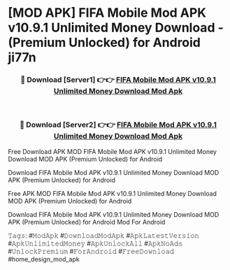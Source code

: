 # [MOD APK] FIFA Mobile Mod APK v10.9.1 Unlimited Money Download - (Premium Unlocked) for Android ji77n



<div align="center">
<h3>🔴 Download [Server1] 👉👉 <a href="https://momento.my/?title=FIFA_Mobile_Mod_APK_v10.9.1_Unlimited_Money_Download">FIFA Mobile Mod APK v10.9.1 Unlimited Money Download Mod Apk</a></h3><br>

<h3>🔴 Download [Server2] 👉👉 <a href="https://momento.my/?title=FIFA_Mobile_Mod_APK_v10.9.1_Unlimited_Money_Download">FIFA Mobile Mod APK v10.9.1 Unlimited Money Download Mod Apk</a></h3>
</div>



Free Download APK MOD FIFA Mobile Mod APK v10.9.1 Unlimited Money Download MOD APK (Premium Unlocked) for Android

Download FIFA Mobile Mod APK v10.9.1 Unlimited Money Download MOD APK (Premium Unlocked) for Android

Free APK MOD FIFA Mobile Mod APK v10.9.1 Unlimited Money Download MOD APK (Premium Unlocked) for Android

Download FIFA Mobile Mod APK v10.9.1 Unlimited Money Download MOD APK (Premium Unlocked) for Android Mod For Android

𝚃𝚊𝚐𝚜: #𝙼𝚘𝚍𝙰𝚙𝚔 #𝙳𝚘𝚠𝚗𝚕𝚘𝚊𝚍𝙼𝚘𝚍𝙰𝚙𝚔 #𝙰𝚙𝚔𝙻𝚊𝚝𝚎𝚜𝚝𝚅𝚎𝚛𝚜𝚒𝚘𝚗 #𝙰𝚙𝚔𝚄𝚗𝚕𝚒𝚖𝚒𝚝𝚎𝚍𝙼𝚘𝚗𝚎𝚢 #𝙰𝚙𝚔𝚄𝚗𝚕𝚘𝚌𝚔𝙰𝚕𝚕 #𝙰𝚙𝚔𝙽𝚘𝙰𝚍𝚜 #𝚄𝚗𝚕𝚘𝚌𝚔𝙿𝚛𝚎𝚖𝚒𝚞𝚖 #𝙵𝚘𝚛𝙰𝚗𝚍𝚛𝚘𝚒𝚍 #𝙵𝚛𝚎𝚎𝙳𝚘𝚠𝚗𝚕𝚘𝚊𝚍 #home_design_mod_apk

